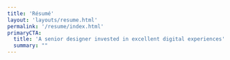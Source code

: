 ```yaml
---
title: 'Résumé'
layout: 'layouts/resume.html'
permalink: '/resume/index.html'
primaryCTA:
  title: 'A senior designer invested in excellent digital experiences'
  summary: ""
---
```

